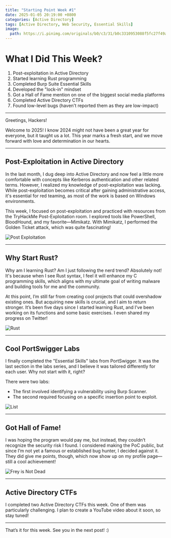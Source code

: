 ```yaml
---
title: "Starting Point Week #1"
date: 2025-01-05 20:19:00 +0800
categories: [Active Directory]
tags: [Active Directory, Web Security, Essential Skills]
image:
  path: https://i.pinimg.com/originals/b0/c3/31/b0c3310953088f5fc27f49ac64158200.gif
---
```


# What I Did This Week? 

1. Post-exploitation in Active Directory  
2. Started learning Rust programming  
3. Completed Burp Suite Essential Skills  
4. Developed the "lock-in" mindset  
5. Got a Hall of Fame mention on one of the biggest social media platforms  
6. Completed Active Directory CTFs  
7. Found low-level bugs (haven't reported them as they are low-impact)  

---

Greetings, Hackers!  

Welcome to 2025! I know 2024 might not have been a great year for everyone, but it taught us a lot. This year marks a fresh start, and we move forward with love and determination in our hearts. 

---

## Post-Exploitation in Active Directory  

In the last month, I dug deep into Active Directory and now feel a little more comfortable with concepts like Kerberos authentication and other related terms. However, I realized my knowledge of post-exploitation was lacking. While post-exploitation becomes critical after gaining administrative access, it's essential for red teaming, as most of the work is based on Windows environments.  

This week, I focused on post-exploitation and practiced with resources from the TryHackMe Post-Exploitation room. I explored tools like PowerShell, BloodHound, and my favorite—Mimikatz. With Mimikatz, I performed the Golden Ticket attack, which was quite fascinating!  

![Post Exploitation](https://pbs.twimg.com/media/GgTumDrWUAAHm-L?format=jpg&name=medium)

---

## Why Start Rust?  

Why am I learning Rust? Am I just following the nerd trend? Absolutely not! It's because when I see Rust syntax, I feel it will enhance my C programming skills, which aligns with my ultimate goal of writing malware and building tools for me and the community.  

At this point, I’m still far from creating cool projects that could overshadow existing ones. But acquiring new skills is crucial, and I aim to return stronger. It’s been five days since I started learning Rust, and I’ve been working on its functions and some basic exercises. I even shared my progress on Twitter!  

![Rust](https://pbs.twimg.com/media/GgWgBq8WsAAdKq1?format=jpg&name=medium)

---

## Cool PortSwigger Labs  

I finally completed the "Essential Skills" labs from PortSwigger. It was the last section in the labs series, and I believe it was tailored differently for each user. Why not start with it, right?  

There were two labs:  
- The first involved identifying a vulnerability using Burp Scanner.  
- The second required focusing on a specific insertion point to exploit.  

![List](https://pbs.twimg.com/media/GgiE7VZWgAAL_u5?format=jpg&name=medium)

---

## Got Hall of Fame!  

I was hoping the program would pay me, but instead, they couldn’t recognize the security risk I found. I considered making the PoC public, but since I’m not yet a famous or established bug hunter, I decided against it. They did give me points, though, which now show up on my profile page—still a cool achievement!  

![Frey is Not Dead](https://pbs.twimg.com/media/GgDvf8OWQAAvWzl?format=jpg&name=small)

---

## Active Directory CTFs  

I completed two Active Directory CTFs this week. One of them was particularly challenging. I plan to create a YouTube video about it soon, so stay tuned!  

---

That’s it for this week. See you in the next post! :)  
